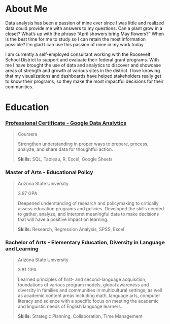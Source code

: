 # About Me

Data analysis has been a passion of mine ever since I was little and realized data could provide me with answers to my questions. Can a plant grow in a closet? What’s up with the phrase “April showers bring May flowers?” When is the best time for me to study so I can retain the most information possible? I’m glad I can use this passion of mine in my work today. 


I am currently a self-employed consultant working with the Roosevelt School District to support and evaluate their federal grant programs. With me I have brought the use of data and analytics to discover and showcase areas of strength and growth at various sites in the district. I love knowing that my visualizations and dashboards have helped stakeholders really get to know their programs, so they make the most impactful decisions for their communities.


# Education

### [Professional Certificate - Google Data Analytics](https://coursera.org/share/b8a111b38bbb33e35f7928c7c136716b)

>Coursera
>
>Strengthen understanding in proper ways to prepare, process, analyze, and share data for thoughtful action.
>
>**Skills:** SQL, Tableau, R, Excel, Google Sheets 

### Master of Arts - Educational Policy

>Arizona State University
>
>3.97 GPA
>
>Deepened understanding of research and policymaking to critically assess education programs and policies. Developed the skills needed to gather, analyze, and interpret meaningful data to make decisions that will have a positive impact on learning.
>
>**Skills:** Research, Regression Analysis, SPSS, Excel

### Bachelor of Arts - Elementary Education, Diversity in Language and Learning

>Arizona State University
>
>3.81 GPA
>
>Learned principles of first- and second-language acquisition, foundations of various program models, global awareness and diversity in families and communities in multicultural settings, as well as academic content areas including math, language arts, computer literacy and science with a specific focus on meeting the academic and linguistic needs of English language learners.
>
>**Skills:** Strategic Planning, Collaboration, Time Management
